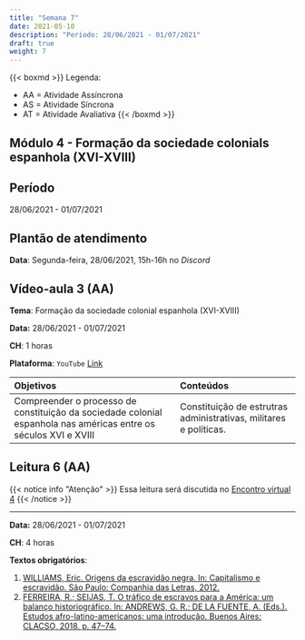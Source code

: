 ```yaml
---
title: "Semana 7"
date: 2021-05-10
description: "Período: 28/06/2021 - 01/07/2021"
draft: true
weight: 7
---
```


{{< boxmd >}}
Legenda: 
- AA = Atividade Assíncrona
- AS = Atividade Síncrona
- AT = Atividade Avaliativa
{{< /boxmd >}}

## Módulo 4 - Formação da sociedade colonials espanhola (XVI-XVIII)

## Período

28/06/2021 - 01/07/2021

## Plantão de atendimento

**Data**: Segunda-feira, 28/06/2021, 15h-16h no *Discord*

## Vídeo-aula 3 (AA)

**Tema**: Formação da sociedade colonial espanhola (XVI-XVIII)

**Data:**  28/06/2021 - 01/07/2021

**CH**: 1 horas

**Plataforma**: `YouTube` [Link](https://youtu.be/AODcs9RqtJE)

| Objetivos           | Conteúdos         |
|:--------------------|:------------------|
| Compreender o processo de constituição da sociedade colonial espanhola nas américas entre os séculos XVI e XVIII | Constituição de estrutras administrativas, militares e políticas. |

## Leitura 6 (AA)

{{< notice info "Atenção" >}}
Essa leitura será discutida no [Encontro virtual 4](https://cclhm0057.netlify.app/semanal/sem8/#encontro-virtual-4-as)
{{< /notice >}}

***

**Data:**  28/06/2021 - 01/07/2021

**CH**: 4 horas

**Textos obrigatórios**:
1. [WILLIAMS, Eric. Origens da escravidão negra. In: Capitalismo e escravidão. São Paulo: Companhia das Letras, 2012.](https://ericbrasiln.github.io/cclhm0057_ihl/textos/mod_5/williams.pdf)
2. [FERREIRA, R.; SEIJAS, T. O tráfico de escravos para a América: um balanço historiográfico. In: ANDREWS, G. R.; DE LA FUENTE, A. (Eds.). Estudos afro-latino-americanos: uma introdução. Buenos Aires: CLACSO, 2018. p. 47–74.]()
